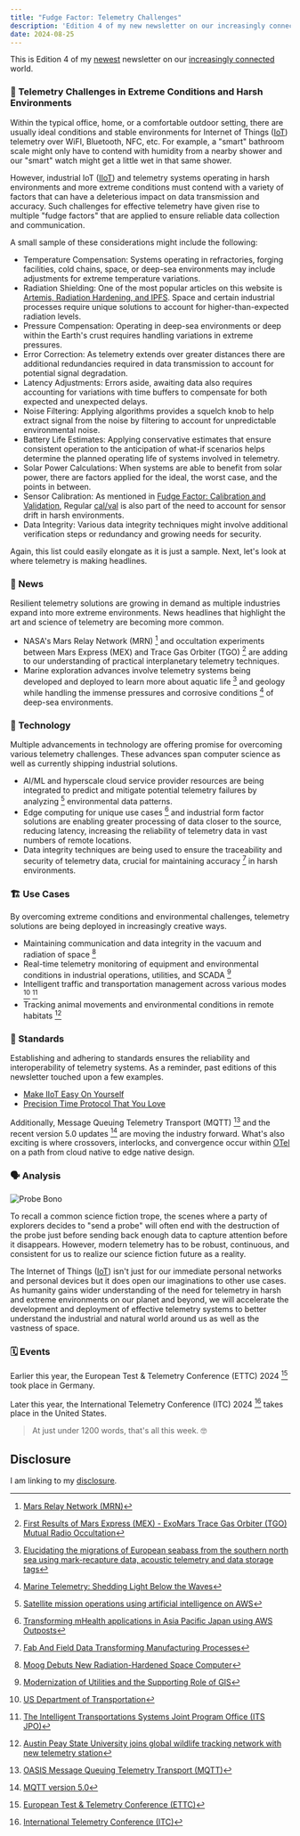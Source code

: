 ```yaml
---
title: "Fudge Factor: Telemetry Challenges"
description: 'Edition 4 of my new newsletter on our increasingly connected world'
date: 2024-08-25
---
```

This is Edition 4 of my [newest](/archive/fudge-factor) newsletter on our [increasingly connected](/archive/increasingly-connected) world.

### 🔮 Telemetry Challenges in Extreme Conditions and Harsh Environments

Within the typical office, home, or a comfortable outdoor setting, there are usually ideal conditions and stable environments for Internet of Things ([IoT](/topics/iot)) telemetry over WiFI, Bluetooth, NFC, etc. For example, a "smart" bathroom scale might only have to contend with humidity from a nearby shower and our "smart" watch might get a little wet in that same shower.

However, industrial IoT ([IIoT](/topics/iiot))  and telemetry systems operating in harsh environments and more extreme conditions must contend with a variety of factors that can have a deleterious impact on data transmission and accuracy. Such challenges for effective telemetry have given rise to multiple "fudge factors" that are applied to ensure reliable data collection and communication.

A small sample of these considerations might include the following:

- Temperature Compensation: Systems operating in refractories, forging facilities, cold chains, space, or deep-sea environments may include adjustments for extreme temperature variations.
- Radiation Shielding: One of the most popular articles on this website is [Artemis, Radiation Hardening, and IPFS](/archive/artemis-radiation-hardening-and-ipfs/). Space and certain industrial processes require unique solutions to account for higher-than-expected radiation levels.
- Pressure Compensation: Operating in deep-sea environments or deep within the Earth's crust requires handling variations in extreme pressures.
- Error Correction: As telemetry extends over greater distances there are additional redundancies required in data transmission to account for potential signal degradation.
- Latency Adjustments: Errors aside, awaiting data also requires accounting for variations with time buffers to compensate for both expected and unexpected delays.
- Noise Filtering: Applying algorithms provides a squelch knob to help extract signal from the noise by filtering to account for unpredictable environmental noise.
- Battery Life Estimates: Applying conservative estimates that ensure consistent operation to the anticipation of what-if scenarios helps determine the planned operating life of systems involved in telemetry.
- Solar Power Calculations: When systems are able to benefit from solar power, there are factors applied for the ideal, the worst case, and the points in between.
- Sensor Calibration: As mentioned in [Fudge Factor: Calibration and Validation](/archive/fudge-factor-calibration-and-validation/), Regular [cal/val](/topics/cal-val) is also part of the need to account for sensor drift in harsh environments.
- Data Integrity: Various data integrity techniques might involve additional verification steps or redundancy and growing needs for security.

Again, this list could easily elongate as it is just a sample. Next, let's look at where telemetry is making headlines.

### 📰 News

Resilient telemetry solutions are growing in demand as multiple industries expand into more extreme environments. News headlines that highlight the art and science of telemetry are becoming more common.

- NASA's Mars Relay Network (MRN) [^mrn] and occultation experiments between Mars Express (MEX) and Trace Gas Orbiter (TGO) [^mars] are adding to our understanding of practical interplanetary telemetry techniques.
- Marine exploration advances involve telemetry systems being developed and deployed to learn more about aquatic life [^seabass] and geology while handling the immense pressures and corrosive conditions [^deep] of deep-sea environments.

[^mrn]:[Mars Relay Network (MRN)](https://science.nasa.gov/planetary-science/programs/mars-exploration/mars-relay-network-interplanetary-internet/)

[^mars]:[First Results of Mars Express (MEX) - ExoMars Trace Gas Orbiter (TGO) Mutual Radio Occultation](https://agupubs.onlinelibrary.wiley.com/doi/10.1029/2023RS007873)

[^seabass]:[Elucidating the migrations of European seabass from the southern north sea using mark-recapture data, acoustic telemetry and data storage tags](https://www.nature.com/articles/s41598-024-63347-7)

[^deep]:[Marine Telemetry: Shedding Light Below the Waves](https://www.marinetechnologynews.com/news/marine-telemetry-shedding-light-628841)

### 🤖 Technology

Multiple advancements in technology are offering promise for overcoming various telemetry challenges. These advances span computer science as well as currently shipping industrial solutions.

- AI/ML and hyperscale cloud service provider resources are being integrated to predict and mitigate potential telemetry failures by analyzing [^aws] environmental data patterns.
- Edge computing for unique use cases [^outposts] and industrial form factor solutions are enabling greater processing of data closer to the source, reducing latency, increasing the reliability of telemetry data in vast numbers of remote locations.
- Data integrity techniques are being used to ensure the traceability and security of telemetry data, crucial for maintaining accuracy [^fab] in harsh environments.

[^aws]:[Satellite mission operations using artificial intelligence on AWS](https://aws.amazon.com/blogs/publicsector/satellite-mission-operations-using-artificial-intelligence-on-aws/)
[^outposts]:[Transforming mHealth applications in Asia Pacific Japan using AWS Outposts](https://aws.amazon.com/blogs/industries/transforming-mhealth-applications-in-asia-pacific-japan-using-aws-outposts/)
[^fab]:[Fab And Field Data Transforming Manufacturing Processes](https://semiengineering.com/fab-and-field-data-transforming-manufacturing-processes/)

### 🏗️ Use Cases

By overcoming extreme conditions and environmental challenges, telemetry solutions are being deployed in increasingly creative ways.

- Maintaining communication and data integrity in the vacuum and radiation of space [^moog]
- Real-time telemetry monitoring of equipment and environmental conditions in industrial operations, utilities, and SCADA [^esri]
- Intelligent traffic and transportation management across various modes [^dot] [^dot2]
- Tracking animal movements and environmental conditions in remote habitats [^animals]

[^moog]:[Moog Debuts New Radiation-Hardened Space Computer](https://www.satellitetoday.com/technology/2024/07/11/moog-debuts-new-radiation-hardened-space-computer/)
[^dot]:[US Department of Transportation](https://www.arc-it.net/html/archuse/planning.html)
[^dot2]:[The Intelligent Transportations Systems Joint Program Office (ITS JPO)](https://www.its.dot.gov/about/its_jpo.htm)
[^esri]:[Modernization of Utilities and the Supporting Role of GIS](https://www.esri.com/arcgis-blog/products/utility-network/electric-gas/modernization-of-utilities/)
[^animals]:[Austin Peay State University joins global wildlife tracking network with new telemetry station](https://clarksvillenow.com/local/austin-peay-state-university-joins-global-wildlife-tracking-network-with-new-telemetry-station/)

### 📐 Standards

Establishing and adhering to standards ensures the reliability and interoperability of telemetry systems. As a reminder, past editions of this newsletter touched upon a few examples.

- [Make IIoT Easy On Yourself](/archive/make-iiot-easy-on-yourself/)
- [Precision Time Protocol That You Love](/archive/precision-time-protocol-that-you-love/)

Additionally, Message Queuing Telemetry Transport (MQTT) [^mqtt] and the recent version 5.0 updates [^v5] are moving the industry forward. What's also exciting is where crossovers, interlocks, and convergence occur within [OTel](/topics/otel) on a path from cloud native to edge native design.

[^mqtt]:[OASIS Message Queuing Telemetry Transport (MQTT)](https://groups.oasis-open.org/communities/tc-community-home2?CommunityKey=99c86e3a-593c-4448-b7c5-018dc7d3f2f6)
[^v5]:[MQTT version 5.0](https://docs.oasis-open.org/mqtt/mqtt/v5.0/mqtt-v5.0.html)

### 🗣️ Analysis

![Probe Bono](/assets/images/screenshots/2024-08-25-16-09-58.png)

To recall a common science fiction trope, the scenes where a party of explorers decides to "send a probe" will often end with the destruction of the probe just before sending back enough data to capture attention before it disappears. However, modern telemetry has to be robust, continuous, and consistent for us to realize our science fiction future as a reality.

The Internet of Things ([IoT](/topics/iot)) isn't just for our immediate personal networks and personal devices but it does open our imaginations to other use cases. As humanity gains wider understanding of the need for telemetry in harsh and extreme environments on our planet and beyond, we will accelerate the development and deployment of effective telemetry systems to better understand the industrial and natural world around us as well as the vastness of space.

### 🗓️ Events

Earlier this year, the European Test & Telemetry Conference (ETTC) 2024 [^ettc] took place in Germany.

Later this year, the International Telemetry Conference (ITC) 2024 [^itc] takes place in the United States.

[^ettc]:[European Test & Telemetry Conference (ETTC)](https://www.telemetry-europe.org/)
[^itc]:[International Telemetry Conference (ITC)](https://telemetry.org/)

> At just under 1200 words, that's all this week. 🤓

## Disclosure

I am linking to my [disclosure](https://jaycuthrell.com/disclosure/).
